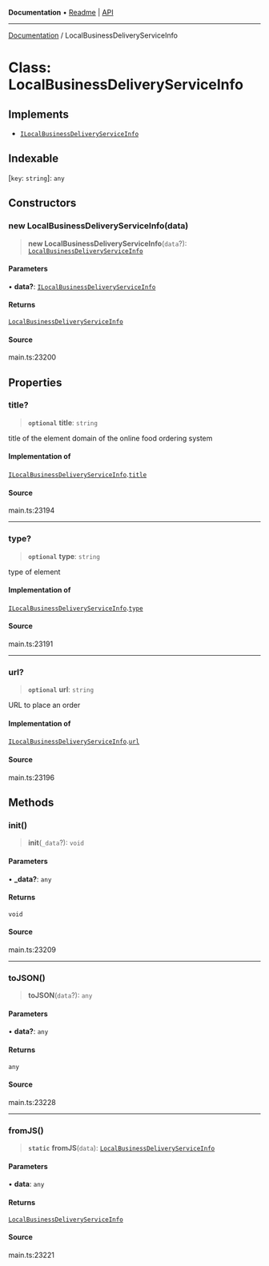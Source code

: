 **Documentation** • [Readme](../README.md) \| [API](../globals.md)

***

[Documentation](../README.md) / LocalBusinessDeliveryServiceInfo

# Class: LocalBusinessDeliveryServiceInfo

## Implements

- [`ILocalBusinessDeliveryServiceInfo`](../interfaces/ILocalBusinessDeliveryServiceInfo.md)

## Indexable

 \[`key`: `string`\]: `any`

## Constructors

### new LocalBusinessDeliveryServiceInfo(data)

> **new LocalBusinessDeliveryServiceInfo**(`data`?): [`LocalBusinessDeliveryServiceInfo`](LocalBusinessDeliveryServiceInfo.md)

#### Parameters

• **data?**: [`ILocalBusinessDeliveryServiceInfo`](../interfaces/ILocalBusinessDeliveryServiceInfo.md)

#### Returns

[`LocalBusinessDeliveryServiceInfo`](LocalBusinessDeliveryServiceInfo.md)

#### Source

main.ts:23200

## Properties

### title?

> **`optional`** **title**: `string`

title of the element
domain of the online food ordering system

#### Implementation of

[`ILocalBusinessDeliveryServiceInfo`](../interfaces/ILocalBusinessDeliveryServiceInfo.md).[`title`](../interfaces/ILocalBusinessDeliveryServiceInfo.md#title)

#### Source

main.ts:23194

***

### type?

> **`optional`** **type**: `string`

type of element

#### Implementation of

[`ILocalBusinessDeliveryServiceInfo`](../interfaces/ILocalBusinessDeliveryServiceInfo.md).[`type`](../interfaces/ILocalBusinessDeliveryServiceInfo.md#type)

#### Source

main.ts:23191

***

### url?

> **`optional`** **url**: `string`

URL to place an order

#### Implementation of

[`ILocalBusinessDeliveryServiceInfo`](../interfaces/ILocalBusinessDeliveryServiceInfo.md).[`url`](../interfaces/ILocalBusinessDeliveryServiceInfo.md#url)

#### Source

main.ts:23196

## Methods

### init()

> **init**(`_data`?): `void`

#### Parameters

• **\_data?**: `any`

#### Returns

`void`

#### Source

main.ts:23209

***

### toJSON()

> **toJSON**(`data`?): `any`

#### Parameters

• **data?**: `any`

#### Returns

`any`

#### Source

main.ts:23228

***

### fromJS()

> **`static`** **fromJS**(`data`): [`LocalBusinessDeliveryServiceInfo`](LocalBusinessDeliveryServiceInfo.md)

#### Parameters

• **data**: `any`

#### Returns

[`LocalBusinessDeliveryServiceInfo`](LocalBusinessDeliveryServiceInfo.md)

#### Source

main.ts:23221
